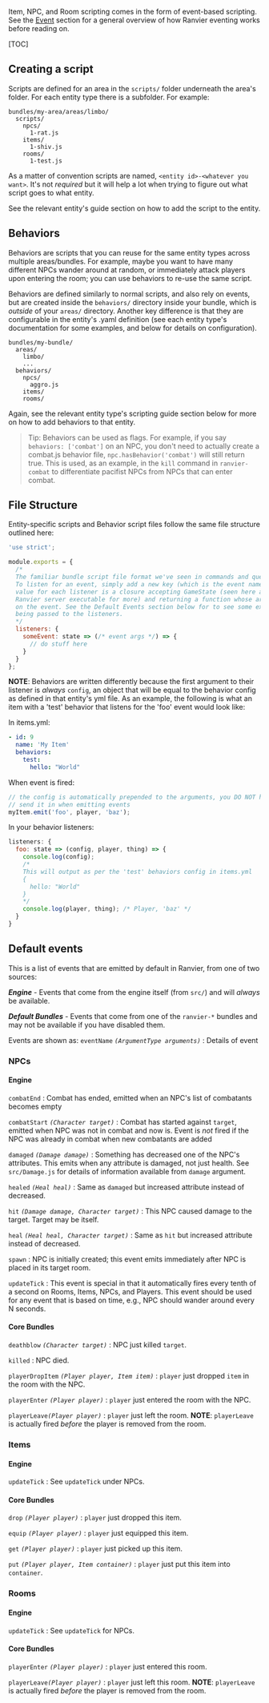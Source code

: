Item, NPC, and Room scripting comes in the form of event-based scripting. See the [Event](../input_events/) section for a general overview
of how Ranvier eventing works before reading on.

[TOC]

## Creating a script

Scripts are defined for an area in the `scripts/` folder underneath the area's folder. For each entity type there is a
subfolder. For example:

```
bundles/my-area/areas/limbo/
  scripts/
    npcs/
      1-rat.js
    items/
      1-shiv.js
    rooms/
      1-test.js
```

As a matter of convention scripts are named, `<entity id>-<whatever you want>`. It's not _required_ but it will help a
lot when trying to figure out what script goes to what entity.

See the relevant entity's guide section on how to add the script to the entity.

## Behaviors

Behaviors are scripts that you can reuse for the same entity types across multiple areas/bundles. For example, maybe you
want to have many different NPCs wander around at random, or immediately attack players upon entering the room; you can
use behaviors to re-use the same script.

Behaviors are defined similarly to normal scripts, and also rely on events, but are created inside the `behaviors/` directory inside your
bundle, which is _outside_ of your `areas/` directory. Another key difference is that they are configurable in the entity's .yaml definition (see each entity type's documentation for some examples, and below for details on configuration).

```
bundles/my-bundle/
  areas/
    limbo/
    ...
  behaviors/
    npcs/
      aggro.js
    items/
    rooms/
```

Again, see the relevant entity type's scripting guide section below for more on how to add behaviors to that entity.

> Tip: Behaviors can be used as flags. For example, if you say `behaviors: ['combat']` on an NPC, you don't need to
> actually create a combat.js behavior file, `npc.hasBehavior('combat')` will still return true. This is used, as an
> example, in the `kill` command in `ranvier-combat` to differentiate pacifist NPCs from NPCs that can enter combat.

## File Structure

Entity-specific scripts and Behavior script files follow the same file structure outlined here:

```javascript
'use strict';

module.exports = {
  /*
  The familiar bundle script file format we've seen in commands and quests returns here.
  To listen for an event, simply add a new key (which is the event name) to 'listeners'. The
  value for each listener is a closure accepting GameState (seen here as state, see the
  Ranvier server executable for more) and returning a function whose arguments are dependent
  on the event. See the Default Events section below for to see some examples of arguments
  being passed to the listeners.
  */
  listeners: {
    someEvent: state => (/* event args */) => {
      // do stuff here
    }
  }
};
```

**NOTE**: Behaviors are written differently because the first argument to their listener is
_always_ `config`, an object that will be equal to the behavior config as defined in that
entity's yml file. As an example, the following is what an item with a 'test' behavior
that listens for the 'foo' event would look like:

In items.yml:
```yaml
- id: 9
  name: 'My Item'
  behaviors:
    test:
      hello: "World"
```

When event is fired:
```javascript
// the config is automatically prepended to the arguments, you DO NOT have to manually
// send it in when emitting events
myItem.emit('foo', player, 'baz');
```

In your behavior listeners:
```javascript
listeners: {
  foo: state => (config, player, thing) => {
    console.log(config);
    /*
    This will output as per the 'test' behaviors config in items.yml
    {
      hello: "World"
    }
    */
    console.log(player, thing); /* Player, 'baz' */
  }
}
```

## Default events

This is a list of events that are emitted by default in Ranvier, from one of two sources:

***Engine*** - Events that come from the engine itself (from `src/`) and will _always_ be available.

***Default Bundles*** - Events that come from one of the `ranvier-*` bundles and may not be available if you have disabled them.

Events are shown as:
`eventName` _`(ArgumentType arguments)`_
:    Details of event

### NPCs

#### Engine

`combatEnd`
:    Combat has ended, emitted when an NPC's list of combatants becomes empty

`combatStart` _`(Character target)`_
:    Combat has started against `target`, emitted when NPC was not in combat and now is. Event is _not_ fired if the NPC
was already in combat when new combatants are added

`damaged` _`(Damage damage)`_
:    Something has decreased one of the NPC's attributes. This emits when any attribute is damaged, not just health. See `src/Damage.js`
for details of information available from `damage` argument.

`healed` _`(Heal heal)`_
:    Same as `damaged` but increased attribute instead of decreased.

`hit` _`(Damage damage, Character target)`_
:    This NPC caused damage to the target. Target may be itself.

`heal` _`(Heal heal, Character target)`_
:    Same as `hit` but increased attribute instead of decreased.

`spawn`
:    NPC is initially created; this event emits immediately after NPC is placed in its target room.

`updateTick`
:    This event is special in that it automatically fires every tenth of a second on Rooms, Items, NPCs, and Players.
This event should be used for any event that is based on time, e.g., NPC should wander around every N seconds.

#### Core Bundles

`deathblow` _`(Character target)`_
:    NPC just killed `target`.

`killed`
:    NPC died.

`playerDropItem` _`(Player player, Item item)`_
:    `player` just dropped `item` in the room with the NPC.

`playerEnter` _`(Player player)`_
:    `player` just entered the room with the NPC.

`playerLeave`_`(Player player)`_
:    `player` just left the room. **NOTE**: `playerLeave` is actually fired _before_ the player is removed from the room.

### Items

#### Engine

`updateTick`
:    See `updateTick` under NPCs.

#### Core Bundles

`drop` _`(Player player)`_
:    `player` just dropped this item.

`equip` _`(Player player)`_
:    `player` just equipped this item.

`get` _`(Player player)`_
:    `player` just picked up this item.

`put` _`(Player player, Item container)`_
:    `player` just put this item into `container`.

### Rooms

#### Engine

`updateTick`
:    See `updateTick` for NPCs.

#### Core Bundles

`playerEnter` _`(Player player)`_
:    `player` just entered this room.

`playerLeave`_`(Player player)`_
:    `player` just left this room. **NOTE**: `playerLeave` is actually fired _before_ the player is removed from the room.
